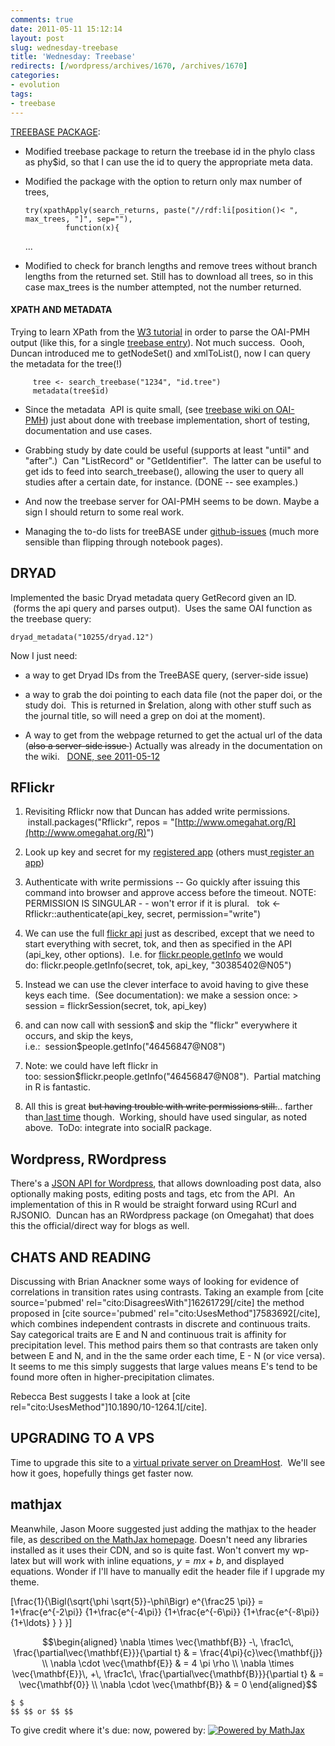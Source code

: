 ```yaml
---
comments: true
date: 2011-05-11 15:12:14
layout: post
slug: wednesday-treebase
title: 'Wednesday: Treebase'
redirects: [/wordpress/archives/1670, /archives/1670]
categories:
- evolution
tags:
- treebase
---
```


[TREEBASE PACKAGE](https://github.com/cboettig/treeBASE):





	
  * Modified treebase package to return the treebase id in the phylo class as phy$id, so that I can use the id to query the appropriate meta data.

	
  * Modified the package with the option to return only max number of trees,

    
        try(xpathApply(search_returns, paste("//rdf:li[position()< ", max_trees, "]", sep=""),
                 function(x){
    ...




	
  * Modified to check for branch lengths and remove trees without branch lengths from the returned set. Still has to download all trees, so in this case max_trees is the number attempted, not the number returned.




#### XPATH AND METADATA


Trying to learn XPath from the [W3 tutorial](http://www.w3schools.com/xpath/xpath_syntax.asp) in order to parse the OAI-PMH output (like this, for a single [treebase entry](http://treebase.org/treebase-web/top/oai?verb=GetRecord&metadataPrefix=oai_dc&identifier=TB:s1234)). Not much success.  Oooh, Duncan introduced me to getNodeSet() and xmlToList(), now I can query the metadata for the tree(!)

    
         tree <- search_treebase("1234", "id.tree")
         metadata(tree$id)





	
  * Since the metadata  API is quite small, (see [treebase wiki on OAI-PMH](http://sourceforge.net/apps/mediawiki/treebase/index.php?title=OAI-PMH)) just about done with treebase implementation, short of testing, documentation and use cases.

	
  * Grabbing study by date could be useful (supports at least "until" and "after".)  Can "ListRecord" or "GetIdentifier".  The latter can be useful to get ids to feed into search_treebase(), allowing the user to query all studies after a certain date, for instance. (DONE -- see examples.)

	
  * And now the treebase server for OAI-PMH seems to be down. Maybe a sign I should return to some real work.

	
  * Managing the to-do lists for treeBASE under [github-issues](https://github.com/cboettig/treeBASE/issues) (much more sensible than flipping through notebook pages).




## DRYAD


Implemented the basic Dryad metadata query GetRecord given an ID.  (forms the api query and parses output).  Uses the same OAI function as the treebase query:

    
    dryad_metadata("10255/dryad.12")


Now I just need:



	
  * a way to get Dryad IDs from the TreeBASE query, (server-side issue)

	
  * a way to grab the doi pointing to each data file (not the paper doi, or the study doi.  This is returned in $relation, along with other stuff such as the journal title, so will need a grep on doi at the moment).

	
  * A way to get from the webpage returned to get the actual url of the data (<del>also a server-side issue </del>) Actually was already in the documentation on the wiki.   [DONE, see 2011-05-12](http://www.carlboettiger.info/archives/1692)




## RFlickr





	
  1. Revisiting Rflickr now that Duncan has added write permissions.  install.packages("Rflickr", repos = "[http://www.omegahat.org/R](http://www.omegahat.org/R)")

	
  2. Look up key and secret for my [registered app](http://www.flickr.com/services/apps/by/cboettig) (others must[ register an app](http://www.flickr.com/services/apps/create/apply))

	
  3. Authenticate with write permissions -- Go quickly after issuing this command into browser and approve access before the timeout. NOTE: PERMISSION IS SINGULAR - - won't error if it is plural.   tok <- Rflickr::authenticate(api_key, secret, permission="write") 

	
  4. We can use the full [flickr api](http://www.flickr.com/services/api/) just as described, except that we need to start everything with secret, tok, and then as specified in the API (api_key, other options).  I.e. for [flickr.people.getInfo](http://www.flickr.com/services/api/flickr.people.getInfo.html) we would do: flickr.people.getInfo(secret, tok, api_key, "30385402@N05")

	
  5. Instead we can use the clever interface to avoid having to give these keys each time.  (See documentation): we make a session once: > session = flickrSession(secret, tok, api_key)

	
  6. and can now call with session$ and skip the "flickr" everywhere it occurs, and skip the keys, i.e.:  session$people.getInfo("46456847@N08")

	
  7. Note: we could have left flickr in too: session$flickr.people.getInfo("46456847@N08").  Partial matching in R is fantastic.

	
  8. All this is great <del>but having trouble with write permissions still.</del>.. farther than[ last time](http://www.carlboettiger.info/archives/1355) though.  Working, should have used singular, as noted above.  ToDo: integrate into socialR package.




## Wordpress, RWordpress


There's a [JSON API for Wordpress](http://wordpress.org/extend/plugins/json-api/), that allows downloading post data, also optionally making posts, editing posts and tags, etc from the API.  An implementation of this in R would be straight forward using RCurl and RJSONIO.  Duncan has an RWordpress package (on Omegahat) that does this the official/direct way for blogs as well.


## CHATS AND READING


Discussing with Brian Anackner some ways of looking for evidence of correlations in transition rates using contrasts. Taking an example from [cite source='pubmed' rel="cito:DisagreesWith"]16261729[/cite] the method proposed in [cite source='pubmed' rel="cito:UsesMethod"]7583692[/cite], which combines independent contrasts in discrete and continuous traits. Say categorical traits are E and N and continuous trait is affinity for precipitation level. This method pairs them so that contrasts are taken only between E and N, and in the the same order each time, E - N (or vice versa). It seems to me this simply suggests that large values means E's tend to be found more often in higher-precipitation climates.

Rebecca Best suggests I take a look at [cite rel="cito:UsesMethod"]10.1890/10-1264.1[/cite].




## UPGRADING TO A VPS


Time to upgrade this site to a [virtual private server on DreamHost](http://www.dreamhost.com/hosting-vps.html).  We'll see how it goes, hopefully things get faster now.


## mathjax


Meanwhile, Jason Moore suggested just adding the mathjax to the header file, as [described on the MathJax homepage](http://www.mathjax.org/docs/1.1/platforms/index.html).  Doesn't need any libraries installed as it uses their CDN, and so is quite fast.  Won't convert my wp-latex but will work with inline equations, $y=mx+b$, and displayed equations.  Wonder if I'll have to manually edit the header file if I upgrade my theme.

\[\frac{1}{\Bigl(\sqrt{\phi \sqrt{5}}-\phi\Bigr) e^{\frac25 \pi}} =
1+\frac{e^{-2\pi}} {1+\frac{e^{-4\pi}} {1+\frac{e^{-6\pi}}
{1+\frac{e^{-8\pi}} {1+\ldots} } } }\]

$$\begin{aligned}
\nabla \times \vec{\mathbf{B}} -\, \frac1c\, \frac{\partial\vec{\mathbf{E}}}{\partial t} & = \frac{4\pi}{c}\vec{\mathbf{j}} \\   \nabla \cdot \vec{\mathbf{E}} & = 4 \pi \rho \\
\nabla \times \vec{\mathbf{E}}\, +\, \frac1c\, \frac{\partial\vec{\mathbf{B}}}{\partial t} & = \vec{\mathbf{0}} \\
\nabla \cdot \vec{\mathbf{B}} & = 0 \end{aligned}$$

    
    $ $    
    $$ $$ or $$ $$  




To give credit where it's due: now, powered by:
[
![Powered by MathJax](http://www.mathjax.org/badge-square-3.png)
](http://www.mathjax.org/)
